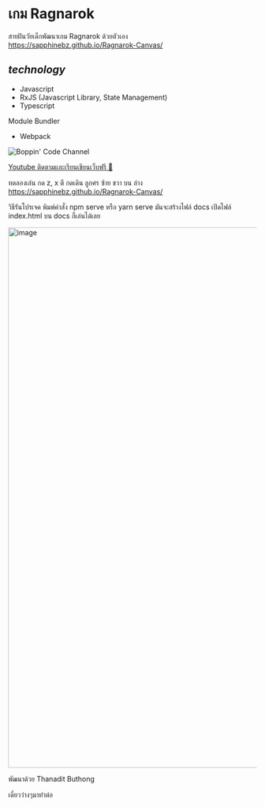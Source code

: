 # เกม Ragnarok

สายฝันวัยเด็กพัฒนาเกม Ragnarok ด้วยตัวเอง
https://sapphinebz.github.io/Ragnarok-Canvas/

## _technology_

- Javascript
- RxJS (Javascript Library, State Management)
- Typescript

Module Bundler
- Webpack

![Boppin' Code Channel](https://yt3.ggpht.com/ytc/AKedOLSwF25Vcx5D_EIvdwVdrgNQFUzo6-nwc94Ies6R=s176-c-k-c0x00ffffff-no-rj-mo)

[Youtube ติดตามและเรียนเขียนเว็บฟรี 🤯](https://www.youtube.com/channel/UCj86IKv0VR-bw0UgenTU6Cg)

ทดลองเล่น กด z, x ตี กดเดิน ลูกศร ซ้าย ขวา บน ล่าง
https://sapphinebz.github.io/Ragnarok-Canvas/

วิธีรันโปรเจค
พิมพ์คำสั่ง npm serve หรือ yarn serve 
มันจะสร้างไฟล์ docs
เปิดไฟล์ index.html บน docs ก็เล่นได้เลย

<img width="1095" alt="image" src="https://github.com/sapphinebz/Ragnarok-Canvas/assets/46397355/a2635588-5741-4538-a56d-609b4be6334c">

พัฒนาด้วย Thanadit Buthong

เดี๋ยวว่างๆมาทำต่อ

